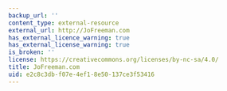 ```yaml
---
backup_url: ''
content_type: external-resource
external_url: http://JoFreeman.com
has_external_licence_warning: true
has_external_license_warning: true
is_broken: ''
license: https://creativecommons.org/licenses/by-nc-sa/4.0/
title: JoFreeman.com
uid: e2c8c3db-f07e-4ef1-8e50-137ce3f53416
---
```

